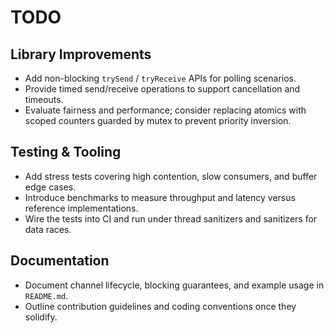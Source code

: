 # TODO

## Library Improvements
- Add non-blocking `trySend` / `tryReceive` APIs for polling scenarios.
- Provide timed send/receive operations to support cancellation and timeouts.
- Evaluate fairness and performance; consider replacing atomics with scoped counters guarded by mutex to prevent priority inversion.

## Testing & Tooling
- Add stress tests covering high contention, slow consumers, and buffer edge cases.
- Introduce benchmarks to measure throughput and latency versus reference implementations.
- Wire the tests into CI and run under thread sanitizers and sanitizers for data races.

## Documentation
- Document channel lifecycle, blocking guarantees, and example usage in `README.md`.
- Outline contribution guidelines and coding conventions once they solidify.
